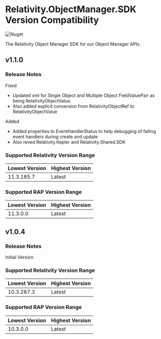 # Relativity.ObjectManager.SDK Version Compatibility

![Nuget](https://img.shields.io/nuget/v/Relativity.ObjectManager.SDK)

The Relativity Object Manager SDK for our Object Manager APIs.

## v1.1.0

### Release Notes

Fixed
* Updated xml for Single Object and Multiple Object FieldValuePair as being RelativityObjectValue.
* Also added explicit conversion from RelativityObjectRef to RelativityObjectValue

Added
* Added properties to EventHandlerStatus to help debugging of failing event handlers during create and update
* Also reved Relativity.Kepler and Relativity.Shared.SDK

### Supported Relativity Version Range

Lowest Version | Highest Version
--- | ---
11.3.185.7 | Latest

### Supported RAP Version Range

Lowest Version | Highest Version
--- | ---
11.3.0.0 | Latest

## v1.0.4

### Release Notes

Initial Version

### Supported Relativity Version Range

Lowest Version | Highest Version
--- | ---
10.3.287.3 | Latest

### Supported RAP Version Range

Lowest Version | Highest Version
--- | ---
10.3.0.0 | Latest

